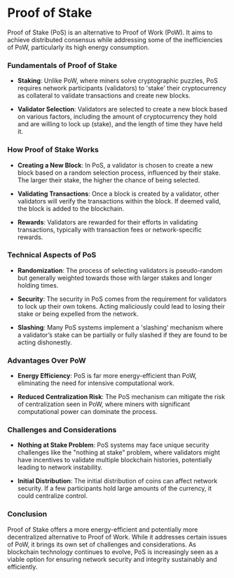 # Proof of Stake
Proof of Stake (PoS) is an alternative to Proof of Work (PoW). It aims to achieve distributed consensus while addressing some of the inefficiencies of PoW, particularly its high energy consumption.

### Fundamentals of Proof of Stake

* **Staking**: Unlike PoW, where miners solve cryptographic puzzles, PoS requires network participants (validators) to 'stake' their cryptocurrency as collateral to validate transactions and create new blocks.

* **Validator Selection**: Validators are selected to create a new block based on various factors, including the amount of cryptocurrency they hold and are willing to lock up (stake), and the length of time they have held it.

### How Proof of Stake Works

* **Creating a New Block**: In PoS, a validator is chosen to create a new block based on a random selection process, influenced by their stake. The larger their stake, the higher the chance of being selected.

* **Validating Transactions**: Once a block is created by a validator, other validators will verify the transactions within the block. If deemed valid, the block is added to the blockchain.

* **Rewards**: Validators are rewarded for their efforts in validating transactions, typically with transaction fees or network-specific rewards.

### Technical Aspects of PoS

* **Randomization**: The process of selecting validators is pseudo-random but generally weighted towards those with larger stakes and longer holding times.

* **Security**: The security in PoS comes from the requirement for validators to lock up their own tokens. Acting maliciously could lead to losing their stake or being expelled from the network.

* **Slashing**: Many PoS systems implement a 'slashing' mechanism where a validator’s stake can be partially or fully slashed if they are found to be acting dishonestly.

### Advantages Over PoW

* **Energy Efficiency**: PoS is far more energy-efficient than PoW, eliminating the need for intensive computational work.

* **Reduced Centralization Risk**: The PoS mechanism can mitigate the risk of centralization seen in PoW, where miners with significant computational power can dominate the process.

### Challenges and Considerations

* **Nothing at Stake Problem**: PoS systems may face unique security challenges like the "nothing at stake" problem, where validators might have incentives to validate multiple blockchain histories, potentially leading to network instability.

* **Initial Distribution**: The initial distribution of coins can affect network security. If a few participants hold large amounts of the currency, it could centralize control.

### Conclusion

Proof of Stake offers a more energy-efficient and potentially more decentralized alternative to Proof of Work. While it addresses certain issues of PoW, it brings its own set of challenges and considerations. As blockchain technology continues to evolve, PoS is increasingly seen as a viable option for ensuring network security and integrity sustainably and efficiently.
